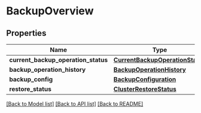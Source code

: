 # BackupOverview

## Properties
Name | Type | Description | Notes
------------ | ------------- | ------------- | -------------
**current_backup_operation_status** | [**CurrentBackupOperationStatus**](CurrentBackupOperationStatus.md) |  | 
**backup_operation_history** | [**BackupOperationHistory**](BackupOperationHistory.md) |  | 
**backup_config** | [**BackupConfiguration**](BackupConfiguration.md) |  | 
**restore_status** | [**ClusterRestoreStatus**](ClusterRestoreStatus.md) |  | 

[[Back to Model list]](../README.md#documentation-for-models) [[Back to API list]](../README.md#documentation-for-api-endpoints) [[Back to README]](../README.md)

